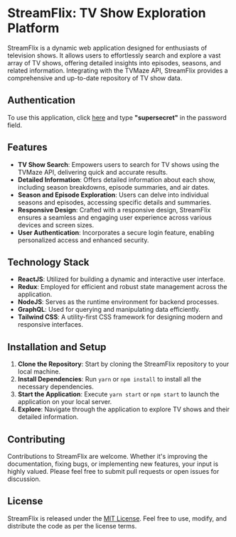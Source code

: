 # StreamFlix: TV Show Exploration Platform

StreamFlix is a dynamic web application designed for enthusiasts of television shows. It allows users to effortlessly search and explore a vast array of TV shows, offering detailed insights into episodes, seasons, and related information. Integrating with the TVMaze API, StreamFlix provides a comprehensive and up-to-date repository of TV show data.

## Authentication

To use this application, click [here](https://arturguimaraes.github.io/uber-challenge) and type **"supersecret"** in the password field.

## Features

- **TV Show Search**: Empowers users to search for TV shows using the TVMaze API, delivering quick and accurate results.
- **Detailed Information**: Offers detailed information about each show, including season breakdowns, episode summaries, and air dates.
- **Season and Episode Exploration**: Users can delve into individual seasons and episodes, accessing specific details and summaries.
- **Responsive Design**: Crafted with a responsive design, StreamFlix ensures a seamless and engaging user experience across various devices and screen sizes.
- **User Authentication**: Incorporates a secure login feature, enabling personalized access and enhanced security.

## Technology Stack

- **ReactJS**: Utilized for building a dynamic and interactive user interface.
- **Redux**: Employed for efficient and robust state management across the application.
- **NodeJS**: Serves as the runtime environment for backend processes.
- **GraphQL**: Used for querying and manipulating data efficiently.
- **Tailwind CSS**: A utility-first CSS framework for designing modern and responsive interfaces.

## Installation and Setup

1. **Clone the Repository**: Start by cloning the StreamFlix repository to your local machine.
2. **Install Dependencies**: Run `yarn` or `npm install` to install all the necessary dependencies.
3. **Start the Application**: Execute `yarn start` or `npm start` to launch the application on your local server.
4. **Explore**: Navigate through the application to explore TV shows and their detailed information.

## Contributing

Contributions to StreamFlix are welcome. Whether it's improving the documentation, fixing bugs, or implementing new features, your input is highly valued. Please feel free to submit pull requests or open issues for discussion.

## License

StreamFlix is released under the [MIT License](LICENSE). Feel free to use, modify, and distribute the code as per the license terms.
